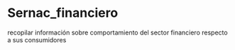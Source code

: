 # Sernac_financiero
recopilar información sobre comportamiento del sector financiero respecto a sus consumidores

